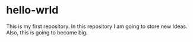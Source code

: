 # hello-wrld
This is my first repository. In this repository I am going to store new Ideas.
Also, this is going to become big.
